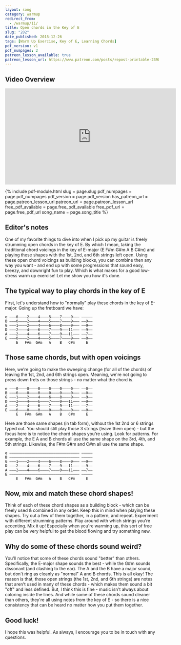 ```yaml
---
layout: song
category: warmup
redirect_from:
  - /warmup/11/
title: Open chords in the Key of E
slug: "202"
date_published: 2018-12-26
tags: [Warm Up Exercise, Key of E, Learning Chords]
pdf_version: v1
pdf_numpages: 2
patreon_lesson_available: true
patreon_lesson_url: https://www.patreon.com/posts/repost-printable-23986840
---
```


## Video Overview

<iframe width="560" height="315" src="https://www.youtube.com/embed/6n6bpW9FUN4?showinfo=0" frameborder="0" allowfullscreen></iframe>
<!-- Coming soon... -->

{% include pdf-module.html slug = page.slug pdf_numpages = page.pdf_numpages pdf_version = page.pdf_version has_patreon_url = page.patreon_lesson_url patreon_url = page.patreon_lesson_url free_pdf_available = page.free_pdf_available free_pdf_url = page.free_pdf_url song_name = page.song_title %}


## Editor's notes

One of my favorite things to dive into when I pick up my guitar is freely strumming open chords in the key of E. By which I mean, taking the traditional chord voicings in the key of E-major (E F#m G#m A B C#m) and playing these shapes with the 1st, 2nd, and 6th strings left open. Using these open chord voicings as building blocks, you can combine then any way you want - and end up with some progressions that sound easy, breezy, and downright fun to play. Which is what makes for a good low-stress warm up exercise! Let me show you how it's done.

## The typical way to play chords in the key of E

First, let's understand how to "normally" play these chords in the key of E-major. Going up the fretboard we have:

    e –––0––––2––––4––––5––––7––––9––– –––––
    B –––0––––2––––4––––5––––7––––9––– ––9––
    G –––1––––2––––4––––6––––8––––9––– ––9––
    D –––2––––4––––6––––7––––9–––11––– ––9––
    A –––2––––4––––6––––7––––9–––11––– ––7––
    E –––0––––2––––4––––5––––7––––9––– ––0––
         E   F#m  G#m   A    B   C#m     E

## Those same chords, but with open voicings

Here, we're going to make the sweeping change (for all of the chords) of leaving the 1st, 2nd, and 6th strings open. Meaning, we're not going to press down frets on those strings - no matter what the chord is.

    e –––0––––0––––0––––0––––0––––0––– ––0––
    B –––0––––0––––0––––0––––0––––0––– ––0––
    G –––1––––2––––4––––6––––8––––9––– ––9––
    D –––2––––4––––6––––7––––9–––11––– ––9––
    A –––2––––4––––6––––7––––9–––11––– ––7––
    E –––0––––0––––0––––0––––0––––0––– ––0––
         E   F#m  G#m   A    B   C#m     E

Here are those same shapes (in tab form), without the 1st 2nd or 6 strings typed out. You should still play those 3 strings (leave them open) - but the focus here is to notice the chord shapes you're using. Look for patterns. For example, the E A and B chords all use the same shape on the 3rd, 4th, and 5th strings. Likewise, the F#m G#m and C#m all use the same shape.

    e –––––––––––––––––––––––––––––––– –––––
    B –––––––––––––––––––––––––––––––– –––––
    G –––1––––2––––4––––6––––8––––9––– ––9––
    D –––2––––4––––6––––7––––9–––11––– ––9––
    A –––2––––4––––6––––7––––9–––11––– ––7––
    E –––––––––––––––––––––––––––––––– –––––
         E   F#m  G#m   A    B   C#m     E

## Now, mix and match these chord shapes!

Think of each of these chord shapes as a building block - which can be freely used & combined in any order. Keep this in mind when playing these shapes. Try out a few of them together, in a pattern, and repeat. Experiment with different strumming patterns. Play around with which strings you're accenting. Mix it up! Especially when you're warming up, this sort of free play can be very helpful to get the blood flowing and try something new.

## Why do some of these chords sound weird?

You'll notice that some of these chords sound "better" than others. Specifically, the E-major shape sounds the best - while the G#m sounds dissonant (and clashing to the ear). The A and the B have a major sound, but don't ring as cleanly as "normal" A and B chords. This is all okay! The reason is that, those open strings (the 1st, 2nd, and 6th strings) are notes that aren't used in many of these chords - which makes them sound a bit "off" and less defined. But, I think this is fine - music isn't always about coloring inside the lines. And while some of these chords sound cleaner than others, they're all using notes from the key of E - so there is a nice consistency that can be heard no matter how you put them together.

## Good luck!

I hope this was helpful. As always, I encourage you to be in touch with any questions.
